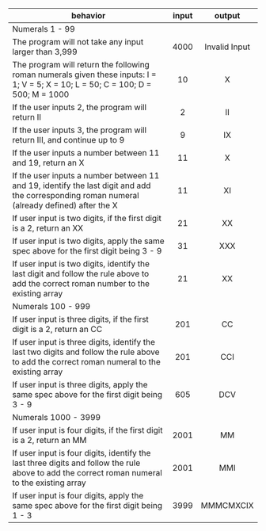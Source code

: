 | behavior |  input   |  output  |
|----------|:--------:|:--------:|
|Numerals 1 - 99|||
| The program will not take any input larger than 3,999 | 4000 | Invalid Input |
| The program will return the following roman numerals given these inputs: I = 1; V = 5; X = 10;  L = 50; C = 100; D = 500; M = 1000| 10 | X |
|If the user inputs 2, the program will return II | 2 | II |
|If the user inputs 3, the program will return III, and continue up to 9 | 9 | IX |
|If the user inputs a number between 11 and 19, return an X | 11 | X |
|If the user inputs a number between 11 and 19, identify the last digit and add the corresponding roman numeral (already defined) after the X | 11 | XI |
|If user input is two digits, if the first digit is a 2, return an XX | 21 | XX |
|If user input is two digits, apply the same spec above for the first digit being 3 - 9 | 31 | XXX |
|If user input is two digits, identify the last digit and follow the rule above to add the correct roman number to the existing array | 21 | XX |
|Numerals 100 - 999|||
|If user input is three digits, if the first digit is a 2, return an CC | 201 | CC |
|If user input is three digits, identify the last two digits and follow the rule above to add the correct roman numeral to the existing array | 201 | CCI |
|If user input is three digits, apply the same spec above for the first digit being 3 - 9 | 605 | DCV |
|Numerals 1000 - 3999|||
|If user input is four digits, if the first digit is a 2, return an MM | 2001 | MM |
|If user input is four digits, identify the last three digits and follow the rule above to add the correct roman numeral to the existing array | 2001 | MMI |
|If user input is four digits, apply the same spec above for the first digit being 1 - 3 | 3999 | MMMCMXCIX |
